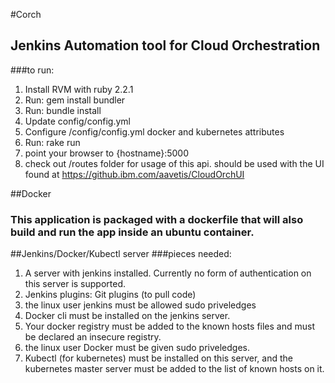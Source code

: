 #Corch
## Jenkins Automation tool for Cloud Orchestration
###to run:
1. Install RVM with ruby 2.2.1
2. Run: gem install bundler 
3. Run: bundle install 
4. Update config/config.yml
5. Configure /config/config.yml docker and kubernetes attributes
6. Run: rake run
7. point your browser to {hostname}:5000
8. check out /routes folder for usage of this api. should be used with the UI found at https://github.ibm.com/aavetis/CloudOrchUI


##Docker
### This application is packaged with a dockerfile that will also build and run the app inside an ubuntu container.

##Jenkins/Docker/Kubectl server
###pieces needed:
1. A server with jenkins installed. Currently no form of authentication on this server is supported.
2. Jenkins plugins: Git plugins (to pull code)
3. the linux user jenkins must be allowed sudo priveledges
4. Docker cli must be installed on the jenkins server.
5. Your docker registry must be added to the known hosts files and must be declared an insecure registry. 
6. the linux user Docker must be given sudo priveledges. 
7. Kubectl (for kubernetes) must be installed on this server, and the kubernetes master server must be added to the list of known hosts on it. 


